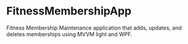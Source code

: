 # FitnessMembershipApp
Fitness Membership Maintenance application that adds, updates, and deletes memberships using MVVM light and WPF.
